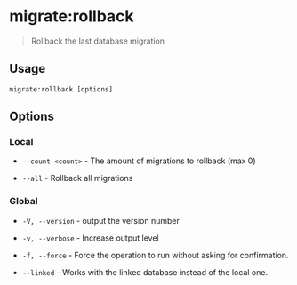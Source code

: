 # migrate:rollback

> Rollback the last database migration

## Usage

```shell
migrate:rollback [options]
```

## Options

### Local

* `--count <count>` - The amount of migrations to rollback (max 0)

* `--all` - Rollback all migrations

### Global

* `-V, --version` - output the version number

* `-v, --verbose` - Increase output level

* `-f, --force` - Force the operation to run without asking for confirmation.

* `--linked` - Works with the linked database instead of the local one.
